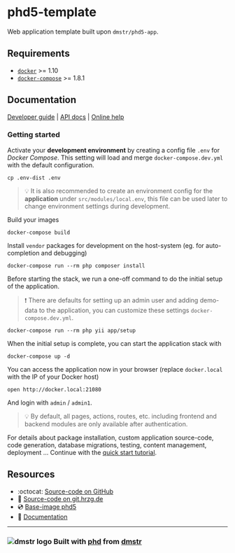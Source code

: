 phd5-template
=============

Web application template built upon `dmstr/phd5-app`.

## Requirements

- [`docker`](https://docs.docker.com/engine/installation/) >= 1.10
- [`docker-compose`](https://docs.docker.com/compose/install/) >= 1.8.1

## Documentation

[Developer guide](http://phd.dmstr.io/en/docs) | [API docs](http://phd.dmstr.io/docs/api) | [Online help](http://phd.dmstr.io/docs/help)

### Getting started

Activate your **development environment** by creating a config file `.env` for *Docker Compose*.
This setting will load and merge `docker-compose.dev.yml` with the default configuration.

    cp .env-dist .env
    
> :bulb: It is also recommended to create an environment config for the **application** under `src/modules/local.env`, this file can be used later to change
environment settings during development.    

Build your images

    docker-compose build
    
Install `vendor` packages for development on the host-system (eg. for auto-completion and debugging)

    docker-compose run --rm php composer install

Before starting the stack, we run a one-off command to do the initial setup of the application.     

> :exclamation: There are defaults for setting up an admin user and adding demo-data to the application, you can customize these settings `docker-compose.dev.yml`.
    
    docker-compose run --rm php yii app/setup
    
When the initial setup is complete, you can start the application stack with
        
    docker-compose up -d

You can access the application now in your browser (replace `docker.local` with the IP of your Docker host)
 
    open http://docker.local:21080

And login with `admin` / `admin1`.    

> :bulb: By default, all pages, actions, routes, etc. including frontend and backend modules are only available after authentication. 

For details about package installation, custom application source-code, code generation, database migrations, testing, content management, deployment ...
Continue with the [quick start tutorial](http://phd.dmstr.io/en/docs/guide/tutorials/quick-start-planck.md).

## Resources

- :octocat: [Source-code on GitHub](https://github.com/dmstr/planck)
- :wolf: [Source-code on git.hrzg.de](https://git.hrzg.de/dmstr/planck)
- :cd: [Base-image phd5](https://github.com/dmstr/phd5-app)
- :green_book: [Documentation](https://github.com/dmstr/docs-phd5/blob/master/README.md)

---

### ![dmstr logo](http://t.phundament.com/dmstr-16-cropped.png) Built with [phd](http://phd.dmstr.io) from [dmstr](http://diemeisterei.de)
